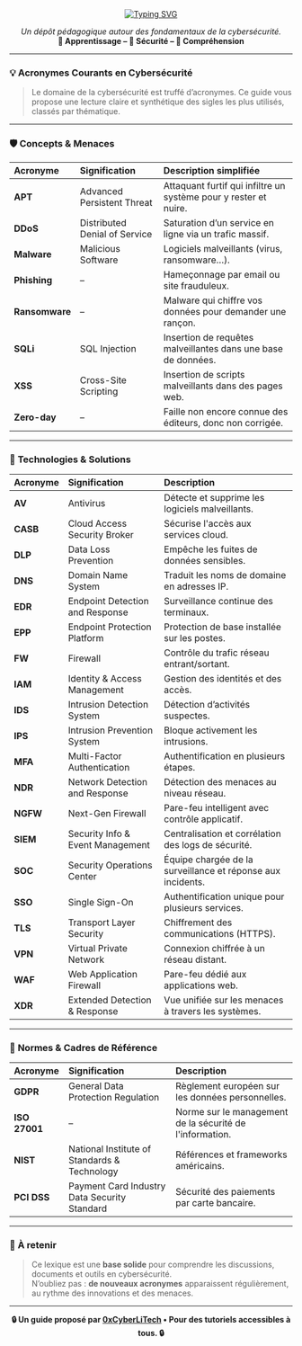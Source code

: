 <div align="center">

<a href="https://github.com/0xCyberLiTech">
  <img src="https://readme-typing-svg.herokuapp.com?font=Fira+Code&size=32&pause=1000&color=33FF33&center=true&vCenter=true&width=1000&lines=ACRONYMES+EN+CYBERSÉCURITÉ;Comprendre+le+vocabulaire+essentiel" alt="Typing SVG" />
</a>

<p align="center">
  <em>Un dépôt pédagogique autour des fondamentaux de la cybersécurité.</em><br>
  <b>📘 Apprentissage – 🔐 Sécurité – 🧠 Compréhension</b>
</p>

</div>

---

### 💡 **Acronymes Courants en Cybersécurité**

> Le domaine de la cybersécurité est truffé d’acronymes. Ce guide vous propose une lecture claire et synthétique des sigles les plus utilisés, classés par thématique.

---

### 🛡️ **Concepts & Menaces**

| Acronyme | Signification | Description simplifiée |
|:--|:--|:--|
| **APT** | Advanced Persistent Threat | Attaquant furtif qui infiltre un système pour y rester et nuire. |
| **DDoS** | Distributed Denial of Service | Saturation d’un service en ligne via un trafic massif. |
| **Malware** | Malicious Software | Logiciels malveillants (virus, ransomware…). |
| **Phishing** | – | Hameçonnage par email ou site frauduleux. |
| **Ransomware** | – | Malware qui chiffre vos données pour demander une rançon. |
| **SQLi** | SQL Injection | Insertion de requêtes malveillantes dans une base de données. |
| **XSS** | Cross-Site Scripting | Insertion de scripts malveillants dans des pages web. |
| **Zero-day** | – | Faille non encore connue des éditeurs, donc non corrigée. |

---

### 🧰 **Technologies & Solutions**

| Acronyme | Signification | Description |
|:--|:--|:--|
| **AV** | Antivirus | Détecte et supprime les logiciels malveillants. |
| **CASB** | Cloud Access Security Broker | Sécurise l'accès aux services cloud. |
| **DLP** | Data Loss Prevention | Empêche les fuites de données sensibles. |
| **DNS** | Domain Name System | Traduit les noms de domaine en adresses IP. |
| **EDR** | Endpoint Detection and Response | Surveillance continue des terminaux. |
| **EPP** | Endpoint Protection Platform | Protection de base installée sur les postes. |
| **FW** | Firewall | Contrôle du trafic réseau entrant/sortant. |
| **IAM** | Identity & Access Management | Gestion des identités et des accès. |
| **IDS** | Intrusion Detection System | Détection d’activités suspectes. |
| **IPS** | Intrusion Prevention System | Bloque activement les intrusions. |
| **MFA** | Multi-Factor Authentication | Authentification en plusieurs étapes. |
| **NDR** | Network Detection and Response | Détection des menaces au niveau réseau. |
| **NGFW** | Next-Gen Firewall | Pare-feu intelligent avec contrôle applicatif. |
| **SIEM** | Security Info & Event Management | Centralisation et corrélation des logs de sécurité. |
| **SOC** | Security Operations Center | Équipe chargée de la surveillance et réponse aux incidents. |
| **SSO** | Single Sign-On | Authentification unique pour plusieurs services. |
| **TLS** | Transport Layer Security | Chiffrement des communications (HTTPS). |
| **VPN** | Virtual Private Network | Connexion chiffrée à un réseau distant. |
| **WAF** | Web Application Firewall | Pare-feu dédié aux applications web. |
| **XDR** | Extended Detection & Response | Vue unifiée sur les menaces à travers les systèmes. |

---

### 📜 **Normes & Cadres de Référence**

| Acronyme | Signification | Description |
|:--|:--|:--|
| **GDPR** | General Data Protection Regulation | Règlement européen sur les données personnelles. |
| **ISO 27001** | – | Norme sur le management de la sécurité de l'information. |
| **NIST** | National Institute of Standards & Technology | Références et frameworks américains. |
| **PCI DSS** | Payment Card Industry Data Security Standard | Sécurité des paiements par carte bancaire. |

---

### 📎 **À retenir**

> Ce lexique est une **base solide** pour comprendre les discussions, documents et outils en cybersécurité.  
> N’oubliez pas : **de nouveaux acronymes** apparaissent régulièrement, au rythme des innovations et des menaces.

---

<p align="center">
  <b>🔒 Un guide proposé par <a href="https://github.com/0xCyberLiTech">0xCyberLiTech</a> • Pour des tutoriels accessibles à tous. 🔒</b>
</p>
